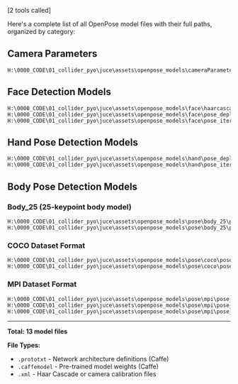 [2 tools called]

Here's a complete list of all OpenPose model files with their full paths, organized by category:

## **Camera Parameters**
```
H:\0000_CODE\01_collider_pyo\juce\assets\openpose_models\cameraParameters\flir\17012332.xml.example
```

## **Face Detection Models**
```
H:\0000_CODE\01_collider_pyo\juce\assets\openpose_models\face\haarcascade_frontalface_alt.xml
H:\0000_CODE\01_collider_pyo\juce\assets\openpose_models\face\pose_deploy.prototxt
H:\0000_CODE\01_collider_pyo\juce\assets\openpose_models\face\pose_iter_116000.caffemodel
```

## **Hand Pose Detection Models**
```
H:\0000_CODE\01_collider_pyo\juce\assets\openpose_models\hand\pose_deploy.prototxt
H:\0000_CODE\01_collider_pyo\juce\assets\openpose_models\hand\pose_iter_102000.caffemodel
```

## **Body Pose Detection Models**

### **Body_25 (25-keypoint body model)**
```
H:\0000_CODE\01_collider_pyo\juce\assets\openpose_models\pose\body_25\pose_deploy.prototxt
H:\0000_CODE\01_collider_pyo\juce\assets\openpose_models\pose\body_25\pose_iter_584000.caffemodel
```

### **COCO Dataset Format**
```
H:\0000_CODE\01_collider_pyo\juce\assets\openpose_models\pose\coco\pose_deploy_linevec.prototxt
H:\0000_CODE\01_collider_pyo\juce\assets\openpose_models\pose\coco\pose_iter_440000.caffemodel
```

### **MPI Dataset Format**
```
H:\0000_CODE\01_collider_pyo\juce\assets\openpose_models\pose\mpi\pose_deploy_linevec.prototxt
H:\0000_CODE\01_collider_pyo\juce\assets\openpose_models\pose\mpi\pose_deploy_linevec_faster_4_stages.prototxt
H:\0000_CODE\01_collider_pyo\juce\assets\openpose_models\pose\mpi\pose_iter_160000.caffemodel
```

---

**Total: 13 model files** 

**File Types:**
- `.prototxt` - Network architecture definitions (Caffe)
- `.caffemodel` - Pre-trained model weights (Caffe)
- `.xml` - Haar Cascade or camera calibration files